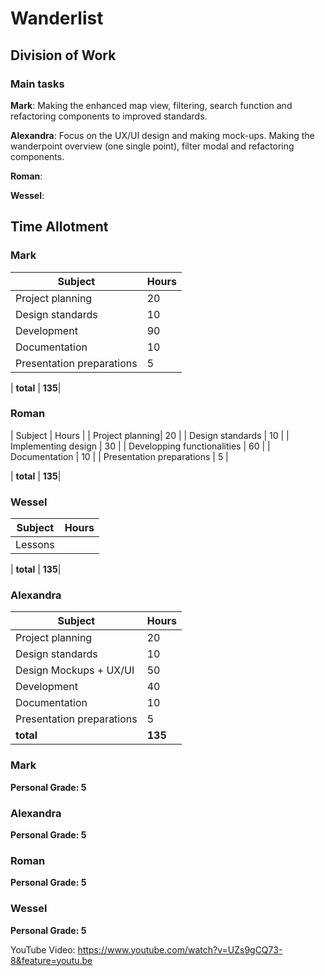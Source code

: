 # Wanderlist

## Division of Work

### Main tasks

**Mark**: Making the enhanced map view, filtering, search function and refactoring components to improved standards.

**Alexandra**: Focus on the UX/UI design and making mock-ups. Making the wanderpoint overview (one single point), filter modal and refactoring components.

**Roman**: 

**Wessel**: 

## Time Allotment

### Mark

| Subject | Hours |
| --- | --- |
| Project planning | 20  |
| Design standards | 10  |
| Development | 90  |
| Documentation | 10  |
| Presentation preparations | 5  |

| **total** | **135**|

### Roman

| Subject | Hours |
| Project planning| 20 |
| Design standards | 10 |
| Implementing design | 30 |
| Developping functionalities | 60 |
| Documentation | 10 |
| Presentation preparations | 5 |

| **total** | **135**|

### Wessel

| Subject | Hours |
| --- | --- |
| Lessons |  |

| **total** | **135**|

### Alexandra

| Subject | Hours |
| --- | --- |
| Project planning | 20  |
| Design standards | 10  |
| Design Mockups + UX/UI | 50  |
| Development | 40  |
| Documentation | 10  |
| Presentation preparations | 5  |
| **total** | **135**|


### Mark

**Personal Grade: 5**

### Alexandra

**Personal Grade: 5**

### Roman

**Personal Grade: 5**

### Wessel

**Personal Grade: 5**

YouTube Video: https://www.youtube.com/watch?v=UZs9gCQ73-8&feature=youtu.be 
